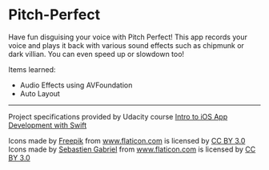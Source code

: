# Pitch-Perfect

Have fun disguising your voice with Pitch Perfect! This app records your voice and plays it back with various sound effects such as chipmunk or dark villian. You can even speed up or slowdown too!

Items learned:

* Audio Effects using AVFoundation
* Auto Layout

***

Project specifications provided by Udacity course [Intro to iOS App Development with Swift](https://www.udacity.com/courses/ud585)

<div>Icons made by <a href="http://www.freepik.com" title="Freepik">Freepik</a> from <a href="http://www.flaticon.com" title="Flaticon">www.flaticon.com</a>             is licensed by <a href="http://creativecommons.org/licenses/by/3.0/" title="Creative Commons BY 3.0">CC BY 3.0</a></div>

<div>Icons made by <a href="http://www.flaticon.com/authors/sebastien-gabriel" title="Sebastien Gabriel">Sebastien Gabriel</a> from <a href="http://www.flaticon.com" title="Flaticon">www.flaticon.com</a>             is licensed by <a href="http://creativecommons.org/licenses/by/3.0/" title="Creative Commons BY 3.0">CC BY 3.0</a></div>